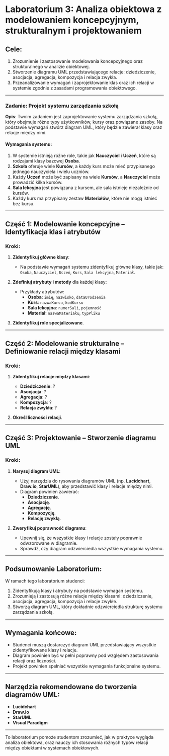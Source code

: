 # **Laboratorium 3: Analiza obiektowa z modelowaniem koncepcyjnym, strukturalnym i projektowaniem**

## **Cele:**

1. Zrozumienie i zastosowanie modelowania koncepcyjnego oraz strukturalnego w analizie obiektowej.
2. Stworzenie diagramu UML przedstawiającego relacje: dziedziczenie, asocjacja, agregacja, kompozycja i relacja zwykła.
3. Przeanalizowanie wymagań i zaprojektowanie klas oraz ich relacji w systemie zgodnie z zasadami programowania obiektowego.

---

### **Zadanie: Projekt systemu zarządzania szkołą**

**Opis**:
Twoim zadaniem jest zaprojektowanie systemu zarządzania szkołą, który obejmuje różne typy użytkowników, kursy oraz powiązane zasoby. Na podstawie wymagań stwórz diagram UML, który będzie zawierał klasy oraz relacje między nimi.

#### **Wymagania systemu**:

1. W systemie istnieją różne role, takie jak **Nauczyciel** i **Uczeń**, które są rodzajami klasy bazowej **Osoba**.
2. **Szkoła** oferuje wiele **Kursów**, a każdy kurs może mieć przypisanego jednego nauczyciela i wielu uczniów.
3. Każdy **Uczeń** może być zapisany na wiele **Kursów**, a **Nauczyciel** może prowadzić kilka kursów.
4. **Sala lekcyjna** jest powiązana z kursem, ale sala istnieje niezależnie od kursów.
5. Każdy kurs ma przypisany zestaw **Materiałów**, które nie mogą istnieć bez kursu.

---

## **Część 1: Modelowanie koncepcyjne – Identyfikacja klas i atrybutów**

### **Kroki:**

1. **Zidentyfikuj główne klasy**:
   - Na podstawie wymagań systemu zidentyfikuj główne klasy, takie jak: `Osoba`, `Nauczyciel`, `Uczeń`, `Kurs`, `Sala lekcyjna`, `Materiał`.

2. **Zdefiniuj atrybuty i metody** dla każdej klasy:
   - Przykłady atrybutów:
     - **Osoba**: `imię`, `nazwisko`, `dataUrodzenia`
     - **Kurs**: `nazwaKursu`, `kodKursu`
     - **Sala lekcyjna**: `numerSali`, `pojemność`
     - **Materiał**: `nazwaMateriału`, `typPliku`

3. **Zidentyfikuj role specjalizowane**.
  
---

## **Część 2: Modelowanie strukturalne – Definiowanie relacji między klasami**

### **Kroki:**

1. **Zidentyfikuj relacje między klasami**:
   - **Dziedziczenie**: ?
   - **Asocjacja**: ?
   - **Agregacja**: ?
   - **Kompozycja**: ?
   - **Relacja zwykła**: ?

2. **Określ liczności relacji**.
   
---

## **Część 3: Projektowanie – Stworzenie diagramu UML**

### **Kroki:**

1. **Narysuj diagram UML**:
   - Użyj narzędzia do rysowania diagramów UML (np. **Lucidchart**, **Draw.io**, **StarUML**), aby przedstawić klasy i relacje między nimi.
   - Diagram powinien zawierać:
     - **Dziedziczenie**.
     - **Asocjację**.
     - **Agregację**.
     - **Kompozycję**.
     - **Relację zwykłą**.

2. **Zweryfikuj poprawność diagramu**:
   - Upewnij się, że wszystkie klasy i relacje zostały poprawnie odwzorowane w diagramie.
   - Sprawdź, czy diagram odzwierciedla wszystkie wymagania systemu.

---

## **Podsumowanie Laboratorium:**

W ramach tego laboratorium studenci:
1. Zidentyfikują klasy i atrybuty na podstawie wymagań systemu.
2. Zrozumieją i zastosują różne relacje między klasami: dziedziczenie, asocjacja, agregacja, kompozycja i relacje zwykłe.
3. Stworzą diagram UML, który dokładnie odzwierciedla strukturę systemu zarządzania szkołą.

---

## **Wymagania końcowe**:
- Studenci muszą dostarczyć diagram UML przedstawiający wszystkie zidentyfikowane klasy i relacje.
- Diagram powinien być w pełni poprawny pod względem zastosowania relacji oraz liczności.
- Projekt powinien spełniać wszystkie wymagania funkcjonalne systemu.

---

## **Narzędzia rekomendowane do tworzenia diagramów UML:**
- **Lucidchart**
- **Draw.io**
- **StarUML**
- **Visual Paradigm**

---

To laboratorium pomoże studentom zrozumieć, jak w praktyce wygląda analiza obiektowa, oraz nauczy ich stosowania różnych typów relacji między obiektami w systemach obiektowych.
